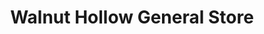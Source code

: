 ---
title: "Walnut Hollow General Store"
url: /morganton/walnut-hollow-general-store/
shop: Sport
---